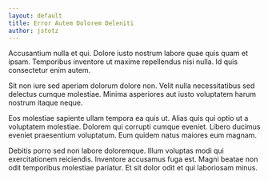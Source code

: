 ```yaml
---
layout: default
title: Error Autem Dolorem Deleniti
author: jstotz
---
```


Accusantium nulla et qui. Dolore iusto nostrum labore quae quis quam et ipsam. Temporibus inventore ut maxime repellendus nisi nulla. Id quis consectetur enim autem.

Sit non iure sed aperiam dolorum dolore non. Velit nulla necessitatibus sed delectus cumque molestiae. Minima asperiores aut iusto voluptatem harum nostrum itaque neque.

Eos molestiae sapiente ullam tempora ea quis ut. Alias quis qui optio ut a voluptatem molestiae. Dolorem qui corrupti cumque eveniet. Libero ducimus eveniet praesentium voluptatum. Eum quidem natus maiores eum magnam.

Debitis porro sed non labore doloremque. Illum voluptas modi qui exercitationem reiciendis. Inventore accusamus fuga est. Magni beatae non odit temporibus molestiae pariatur. Et sit dolor odit et qui laboriosam minus.

